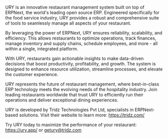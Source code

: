 URY is an innovative restaurant management system built on top of ERPNext, the world's leading open source ERP. Engineered specifically for the food service industry, URY provides a robust and comprehensive suite of tools to seamlessly manage all aspects of your restaurant.

By leveraging the power of ERPNext, URY ensures reliability, scalability, and efficiency. This allows restaurants to optimize operations, track finances, manage inventory and supply chains, schedule employees, and more - all within a single, integrated platform.

With URY, restaurants gain actionable insights to make data-driven decisions that boost productivity, profitability, and growth. The system is designed to enhance resource utilization, streamline processes, and elevate the customer experience.

URY represents the future of restaurant management, where best-in-class ERP technology meets the evolving needs of the hospitality industry. Join leading restaurants worldwide that trust URY to efficiently run their operations and deliver exceptional dining experiences.

URY is developed by Tridz Technologies Pvt Ltd, specialists in ERPNext-based solutions. Visit their website to learn more: https://tridz.com/

Try URY today to maximize the performance of your restaurant: https://ury.app/ or getury@tridz.com
